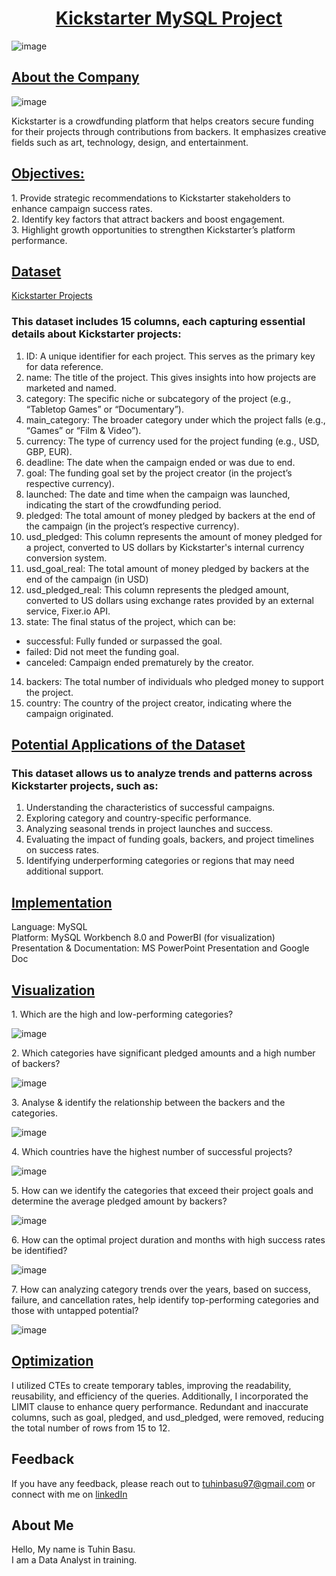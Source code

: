 <div align="center"><h1><u>Kickstarter MySQL Project</u></h1></div>

![image](https://github.com/user-attachments/assets/89897c3d-2b72-45f8-a9e5-1852da3cc6b9)

<h2><u>About the Company</u></h2>

![image](https://github.com/user-attachments/assets/4aead152-12fc-46f7-a772-096e9a9e689f)

<p>Kickstarter is a crowdfunding platform that helps creators secure funding for their projects through contributions from backers. It emphasizes creative fields such as art, technology, design, and entertainment.
</p>

<h2><u>Objectives:</u></h2>
<p>
  1. Provide strategic recommendations to Kickstarter stakeholders to enhance campaign success rates. <br>
  2. Identify key factors that attract backers and boost engagement.<br>
  3. Highlight growth opportunities to strengthen Kickstarter’s platform performance.<br>
</p>

<h2><u>Dataset</u></h2>

[Kickstarter Projects](https://www.kaggle.com/datasets/kemical/kickstarter-projects)
<p>
<h3>This dataset includes 15 columns, each capturing essential details about Kickstarter projects:</h3>

1. ID: A unique identifier for each project. This serves as the primary key for data reference.
2. name: The title of the project. This gives insights into how projects are marketed and named.
3. category: The specific niche or subcategory of the project (e.g., “Tabletop Games” or “Documentary”). 
4. main_category: The broader category under which the project falls (e.g., “Games” or “Film & Video”).
5. currency: The type of currency used for the project funding (e.g., USD, GBP, EUR).
6. deadline: The date when the campaign ended or was due to end.
7. goal: The funding goal set by the project creator (in the project’s respective currency).
8. launched: The date and time when the campaign was launched, indicating the start of the crowdfunding period.
9. pledged: The total amount of money pledged by backers at the end of the campaign (in the project’s respective currency).
10. usd_pledged: This column represents the amount of money pledged for a project, converted to US dollars by Kickstarter's internal currency conversion system.
11. usd_goal_real:  The total amount of money pledged by backers at the end of the campaign (in USD)
12. usd_pledged_real: This column represents the pledged amount, converted to US dollars using exchange rates provided by an external service, Fixer.io API.
13. state: The final status of the project, which can be:
  * successful: Fully funded or surpassed the goal.
  * failed: Did not meet the funding goal.
  * canceled: Campaign ended prematurely by the creator.
14. backers: The total number of individuals who pledged money to support the project.
15. country: The country of the project creator, indicating where the campaign originated.</p>

<h2><u>Potential Applications of the Dataset</u></h2>
<p>
<h3>This dataset allows us to analyze trends and patterns across Kickstarter projects, such as:</h3>

1. Understanding the characteristics of successful campaigns.
2. Exploring category and country-specific performance.
3. Analyzing seasonal trends in project launches and success.
4. Evaluating the impact of funding goals, backers, and project timelines on success rates.
5. Identifying underperforming categories or regions that may need additional support.</p>

<h2><u>Implementation</u></h2>
Language: MySQL<br>
Platform: MySQL Workbench 8.0 and PowerBI (for visualization)<br>
Presentation & Documentation: MS PowerPoint Presentation and Google Doc<br>

<h2><u>Visualization</u></h2>
<p>1. Which are the high and low-performing categories?</p>

![image](https://github.com/user-attachments/assets/8bdc48bf-4f9d-4810-9b4d-a10f652b3808)

<p>2. Which categories have significant pledged amounts and a high number of backers?</p>

![image](https://github.com/user-attachments/assets/8b2121d1-dbed-41b8-bd55-b181c92056fa)

<p>3. Analyse & identify the relationship between the backers and the categories.</p>

![image](https://github.com/user-attachments/assets/f0f9b7b2-695e-4a93-916a-6acad020c6de)

<p>4. Which countries have the highest number of successful projects?</p>

![image](https://github.com/user-attachments/assets/5097275a-8a0b-4057-86b0-7df2f521d58d)

<p>5. How can we identify the categories that exceed their project goals and determine the average pledged amount by backers?</p>

![image](https://github.com/user-attachments/assets/6d0d4b3a-064d-4817-954e-ca0482e86690)

<p>6. How can the optimal project duration and months with high success rates be identified?</p>

![image](https://github.com/user-attachments/assets/3d98f22b-eda6-4368-ad51-5a68481c50a1)

<p>7. How can analyzing category trends over the years, based on success, failure, and cancellation rates, help identify top-performing categories and those with untapped potential?</p>

![image](https://github.com/user-attachments/assets/bf473d3f-b378-4df3-9cde-d292ac58e2b5)

<h2><u>Optimization</u></h2>
I utilized CTEs to create temporary tables, improving the readability, reusability, and efficiency of the queries. Additionally, I incorporated the LIMIT clause to enhance query performance. Redundant and inaccurate columns, such as goal, pledged, and usd_pledged, were removed, reducing the total number of rows from 15 to 12.

<h2>Feedback</h2>
<p>

If you have any feedback, please reach out to [tuhinbasu97@gmail.com](tuhinbasu97@gmail.com) or connect with me on [linkedIn](https://www.linkedin.com/in/tuhinbasu)
</p>

<h2>About Me</h2>
<p>Hello, My name is Tuhin Basu.<br>
I am a Data Analyst in training.</p>





